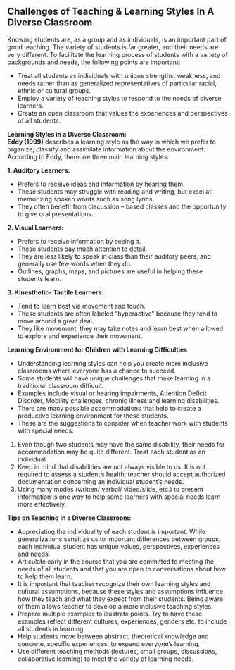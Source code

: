 ## Challenges of Teaching & Learning Styles In A Diverse Classroom

 Knowing students are, as a group and as individuals, is an important part of good teaching. The variety of students is far greater, and their needs are very different. To facilitate the learning process of students with a variety of backgrounds and needs, the following points are important:  
 - Treat all students as individuals with unique strengths, weakness, and needs rather than as generalized representatives of particular racial, ethnic or cultural groups.  
- Employ a variety of teaching styles to respond to the needs of diverse learners.
- Create an open classroom that values the experiences and perspectives of all students.

**Learning Styles in a Diverse Classroom:**  
**Eddy (1999)** describes a learning style as the way in which we prefer to organize, classify and assimilate information about the environment.  
According to Eddy, there are three main learning styles:

**1. Auditory Learners:**  
- Prefers to receive ideas and information by hearing them.  
- These students may struggle with reading and writing, but excel at memorizing spoken words such as song lyrics.  
- They often benefit from discussion – based classes and the opportunity to give oral presentations.

**2. Visual Learners:**  
- Prefers to receive information by seeing it.  
-  These students pay much attention to detail.  
- They are less likely to speak in class than their auditory peers, and generally use few words when they do.  
- Outlines, graphs, maps, and pictures are useful in helping these students learn.

**3. Kinesthetic- Tactile Learners:**  
- Tend to learn best via movement and touch.  
-  These students are often labeled “hyperactive” because they tend to move around a great deal.  
-  They like movement, they may take notes and learn best when allowed to explore and experience their movement.

**Learning Environment for Children with Learning Difficulties**  

- Understanding learning styles can help you create more inclusive classrooms where everyone has a chance to succeed.  
- Some students will have unique challenges that make learning in a traditional classroom difficult.  
- Examples include visual or hearing impairments, Attention Deficit Disorder, Mobility challenges, chronic illness and learning disabilities.  
- There are many possible accommodations that help to create a productive learning environment for these students.  
- These are the suggestions to consider when teacher work with students with special needs:  
1. Even though two students may have the same disability, their needs for accommodation may be quite different. Treat each student as an individual.  
2. Keep in mind that disabilities are not always visible to us. It is not required to assess a student’s health; teacher should accept authorized documentation concerning an individual student’s needs.
3. Using many modes (written/ verbal/ video/slide, etc.) to present information is one way to help some learners with special needs learn more effectively.

**Tips on Teaching in a Diverse Classroom:**  
- Appreciating the individuality of each student is important. While generalizations sensitize us to important differences between groups, each individual student has unique values, perspectives, experiences and needs.  
- Articulate early in the course that you are committed to meeting the needs of all students and that you are open to conversations about how to help them learn.  
- It is important that teacher recognize their own learning styles and cultural assumptions, because these styles and assumptions influence how they teach and what they expect from their students. Being aware of them allows teacher to develop a more inclusive teaching styles.  
- Prepare multiple examples to illustrate points. Try to have these examples reflect different cultures, experiences, genders etc. to include all students in learning.  
- Help students move between abstract, theoretical knowledge and concrete, specific experiences, to expand everyone’s learning.  
- Use different teaching methods (lectures, small groups, discussions, collaborative learning) to meet the variety of learning needs.
